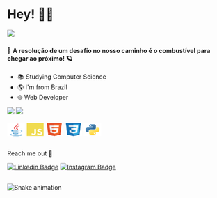 
<!--
### Hi there 👋

**So1310/So1310** is a ✨ _special_ ✨ repository because its `README.md` (this file) appears on your GitHub profile.

Here are some ideas to get you started:

- 🔭 I’m currently working on ...
- 🌱 I’m currently learning ...
- 👯 I’m looking to collaborate on ...
- 🤔 I’m looking for help with ...
- 💬 Ask me about ...
- 📫 How to reach me: ...
- 😄 Pronouns: ...
- ⚡ Fun fact: ...
-->

# Hey!  👨‍💻

<img src="https://i.pinimg.com/originals/3a/71/d1/3a71d1802ab24134c23289667916248b.png">

#### 🚀 A resolução de um desafio no nosso caminho é o combustível para chegar ao próximo! 🪐 

- 📚 Studying Computer Science
- 🌎 I'm from Brazil
- 🌐 Web Developer

<div style="display: inline_block">
  <img height="180em" src="https://github-readme-stats.vercel.app/api?username=So1310&show_icons=true&theme=material-palenight&include_all_commits=true&count_private=true">
  <img height="180em" src="https://github-readme-stats.vercel.app/api/top-langs/?username=So1310&layout=compact&langs_count=16&theme=material-palenight">
</div>

<div><br>
  <img align="center" alt="Lucas-Java" height="30" width="40" src="https://raw.githubusercontent.com/devicons/devicon/master/icons/java/java-original.svg">
  <img align="center" alt="Lucas-Js" height="30" width="40" src="https://raw.githubusercontent.com/devicons/devicon/master/icons/javascript/javascript-plain.svg">
  <img align="center" alt="Lucas-HTML" height="30" width="40" src="https://raw.githubusercontent.com/devicons/devicon/master/icons/html5/html5-original.svg">
  <img align="center" alt="Lucas-CSS" height="30" width="40" src="https://raw.githubusercontent.com/devicons/devicon/master/icons/css3/css3-original.svg">
  <img align="center" alt="Lucas-Python" height="30" width="40" src="https://raw.githubusercontent.com/devicons/devicon/master/icons/python/python-original.svg">
</div>

<div style="display: inline_block"><br>
  
  Reach me out 🔎
  
  [![Linkedin Badge](https://img.shields.io/badge/-LinkedIn-blue?style=flat-square&logo=Linkedin&logoColor=white&link=https://www.linkedin.com/in/lucascnf/detail/contact-info/)](https://www.linkedin.com/in/lucascnf/) 
  [![Instagram Badge](https://img.shields.io/badge/-Instagram-ff3300?style=flat-square&logo=Instagram&logoColor=white&link=https://www.instagram.com/lucas.cnf/)](https://www.instagram.com/lucas.cnf/)
  
  ##
  
  ![Snake animation](https://github.com/So1310/So1310/blob/output/github-contribution-grid-snake.svg)
  
</div>
